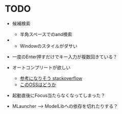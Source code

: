 ﻿# TODO
- 候補検索
    - 半角スペースでのand検索

- - Windowのスタイルがダサい
- 一度のEnter押すだけでキー入力が複数回きている？
- オートコンプリートが欲しい
    - [参考になりそう stackoverflow](https://stackoverflow.com/questions/950770/autocomplete-textbox-in-wpf)
    - [このOSSはどうか](https://github.com/quicoli/WPF-AutoComplete-TextBox)

- 起動直後にFocus当たらなくなってしまった？
- MLauncher --> ModelLibへの依存を切れたりする？
